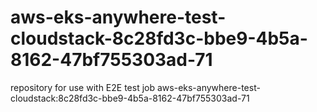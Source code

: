 # aws-eks-anywhere-test-cloudstack-8c28fd3c-bbe9-4b5a-8162-47bf755303ad-71
repository for use with E2E test job aws-eks-anywhere-test-cloudstack:8c28fd3c-bbe9-4b5a-8162-47bf755303ad-71
